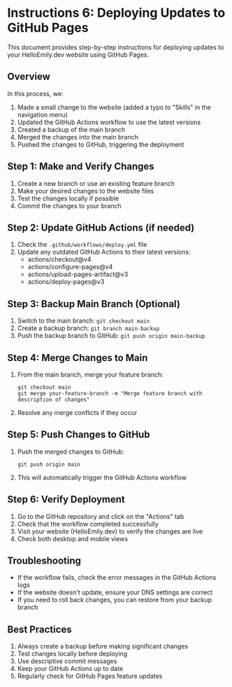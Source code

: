 # Instructions 6: Deploying Updates to GitHub Pages

This document provides step-by-step instructions for deploying updates to your HelloEmily.dev website using GitHub Pages.

## Overview
In this process, we:
1. Made a small change to the website (added a typo to "Skills" in the navigation menu)
2. Updated the GitHub Actions workflow to use the latest versions
3. Created a backup of the main branch
4. Merged the changes into the main branch
5. Pushed the changes to GitHub, triggering the deployment

## Step 1: Make and Verify Changes
1. Create a new branch or use an existing feature branch
2. Make your desired changes to the website files
3. Test the changes locally if possible
4. Commit the changes to your branch

## Step 2: Update GitHub Actions (if needed)
1. Check the `.github/workflows/deploy.yml` file
2. Update any outdated GitHub Actions to their latest versions:
   - actions/checkout@v4
   - actions/configure-pages@v4
   - actions/upload-pages-artifact@v3
   - actions/deploy-pages@v3

## Step 3: Backup Main Branch (Optional)
1. Switch to the main branch: `git checkout main`
2. Create a backup branch: `git branch main-backup`
3. Push the backup branch to GitHub: `git push origin main-backup`

## Step 4: Merge Changes to Main
1. From the main branch, merge your feature branch:
   ```
   git checkout main
   git merge your-feature-branch -m "Merge feature branch with description of changes"
   ```
2. Resolve any merge conflicts if they occur

## Step 5: Push Changes to GitHub
1. Push the merged changes to GitHub:
   ```
   git push origin main
   ```
2. This will automatically trigger the GitHub Actions workflow

## Step 6: Verify Deployment
1. Go to the GitHub repository and click on the "Actions" tab
2. Check that the workflow completed successfully
3. Visit your website (HelloEmily.dev) to verify the changes are live
4. Check both desktop and mobile views

## Troubleshooting
- If the workflow fails, check the error messages in the GitHub Actions logs
- If the website doesn't update, ensure your DNS settings are correct
- If you need to roll back changes, you can restore from your backup branch

## Best Practices
1. Always create a backup before making significant changes
2. Test changes locally before deploying
3. Use descriptive commit messages
4. Keep your GitHub Actions up to date
5. Regularly check for GitHub Pages feature updates